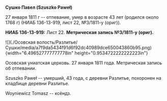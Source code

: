 **Сушко Павел (Szuszko Paweł)**

27 января 1811 г -- отпевание, умер в возрасте 43 лет (родился около
1768 г) (НИАБ 136-13-919, лист 22, №3/1811-у (ориг)).

**НИАБ 136-13-919:** Лист 22. **Метрическая запись №3/1811-у (ориг).**

![](./Осовская волость/Разлитье/Сушки/media/a7f9da5434f91d6f92dc40989dce650043860b95.png){width="6.496527777777778in"
height="0.9534722222222223in"}

Осовская униатская церковь. 27 января 1811 года. Метрическая запись об
отпевании.

Szuszko Paweł -- умерший, 43 года, с деревни Разлитье, похоронен на
кладбище деревни Разлитье.

Woyniewicz Tomasz -- ксёндз.
